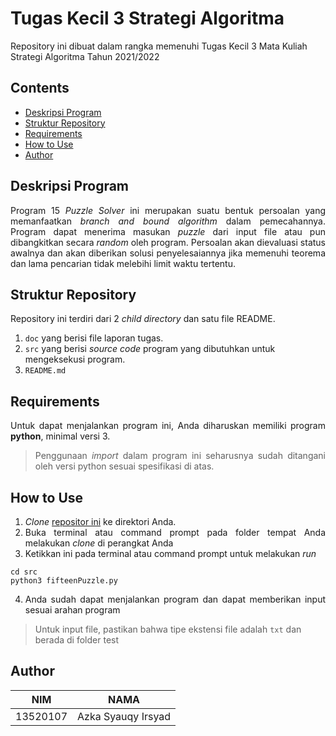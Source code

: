 # Tugas Kecil 3 Strategi Algoritma

Repository ini dibuat dalam rangka memenuhi Tugas Kecil 3 Mata Kuliah Strategi Algoritma Tahun 2021/2022

## Contents

- [Deskripsi Program](#deskripsi-program)
- [Struktur Repository](#struktur-repository)
- [Requirements](#requirements)
- [How to Use](#how-to-use)
- [Author](#author)

## Deskripsi Program

<div style="text-align: justify">Program 15 <i>Puzzle Solver</i> ini merupakan suatu bentuk persoalan yang memanfaatkan <i>branch and bound algorithm</i> dalam pemecahannya. Program dapat menerima masukan <i>puzzle</i> dari input file atau pun dibangkitkan secara <i>random</i> oleh program. Persoalan akan dievaluasi status awalnya dan akan diberikan solusi penyelesaiannya jika memenuhi teorema dan lama pencarian tidak melebihi limit waktu tertentu.</div>

## Struktur Repository

Repository ini terdiri dari 2 <i> child directory </i> dan satu file README.

1. `doc` yang berisi file laporan tugas.
2. `src` yang berisi <i>source code</i> program yang dibutuhkan untuk mengeksekusi program.
3. `README.md`

## Requirements

<div style="text-align: justify">
Untuk dapat menjalankan program ini, Anda diharuskan memiliki program <b>python</b>, minimal versi 3.</i></div>

> <div style="text-align: justify">Penggunaan <i>import</i> dalam program ini seharusnya sudah ditangani oleh versi python sesuai spesifikasi di atas.</div>

## How to Use

1. <i>Clone</i> [repositor ini](https://github.com/irsyadazka/15PuzzleSolver.git) ke direktori Anda.
2. <div style="text-align: justify">Buka terminal atau command prompt pada folder tempat Anda melakukan <i>clone</i> di perangkat Anda</div>
3. <div style="text-align: justify">Ketikkan ini pada terminal atau command prompt untuk melakukan <i>run</i></div>

```
cd src
python3 fifteenPuzzle.py
```

4. <div style="text-align: justify">Anda sudah dapat menjalankan program dan dapat memberikan input sesuai arahan program</div>

> Untuk input file, pastikan bahwa tipe ekstensi file adalah `txt` dan berada di folder test

## Author

| NIM      | NAMA                        |
|----------|-----------------------------|
| 13520107 | Azka Syauqy Irsyad          | 
